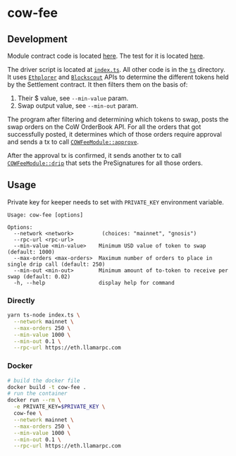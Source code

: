 # cow-fee

## Development

Module contract code is located [here](./src/COWFeeModule.sol). The test for it
is located [here](./test/COWFeeModule.t.sol).

The driver script is located at [`index.ts`](./index.ts). All other code is in the [`ts`](./ts)
directory. It uses [`Ethplorer`](https://ethplorer.io) and [`Blockscout`](https://gnosis.blockscout.com) APIs
to determine the different tokens held by the Settlement contract. It then filters them on the basis of:

1. Their $ value, see `--min-value` param.
2. Swap output value, see `--min-out` param.

The program after filtering and determining which tokens to swap, posts the swap orders on the CoW OrderBook API.
For all the orders that got successfully posted, it determines which of those orders require approval
and sends a tx to call [`COWFeeModule::approve`](./src/COWFeeModule.sol).

After the approval tx is confirmed, it sends another tx to call [`COWFeeModule::drip`](./src/COWFeeModule.sol)
that sets the PreSignatures for all those orders.

## Usage

Private key for keeper needs to set with `PRIVATE_KEY` environment
variable.

```
Usage: cow-fee [options]

Options:
  --network <network>         (choices: "mainnet", "gnosis")
  --rpc-url <rpc-url>
  --min-value <min-value>    Minimum USD value of token to swap (default: 1000)
  --max-orders <max-orders>  Maximum number of orders to place in single drip call (default: 250)
  --min-out <min-out>        Minimum amount of to-token to receive per swap (default: 0.02)
  -h, --help                 display help for command
```

### Directly

```sh
yarn ts-node index.ts \
  --network mainnet \
  --max-orders 250 \
  --min-value 1000 \
  --min-out 0.1 \
  --rpc-url https://eth.llamarpc.com
```

### Docker

```sh
# build the docker file
docker build -t cow-fee .
# run the container
docker run --rm \
  -e PRIVATE_KEY=$PRIVATE_KEY \
  cow-fee \
  --network mainnet \
  --max-orders 250 \
  --min-value 1000 \
  --min-out 0.1 \
  --rpc-url https://eth.llamarpc.com
```
